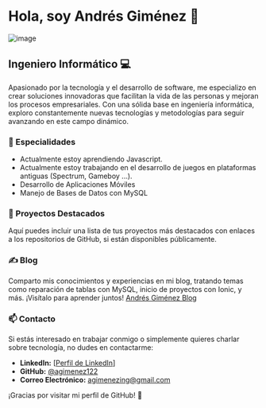 # Hola, soy Andrés Giménez 👋

![image](https://github.com/agimenez122/agimenez122/assets/23209646/371b461e-9d83-4a4b-9239-8158d9c8b9ae)

## Ingeniero Informático 💻

Apasionado por la tecnología y el desarrollo de software, me especializo en crear soluciones innovadoras que facilitan la vida de las personas y mejoran los procesos empresariales. Con una sólida base en ingeniería informática, exploro constantemente nuevas tecnologías y metodologías para seguir avanzando en este campo dinámico.

### 🌟 Especialidades

- Actualmente estoy aprendiendo Javascript.
- Actualmente estoy trabajando en el desarrollo de juegos en plataformas antiguas (Spectrum, Gameboy ...).
- Desarrollo de Aplicaciones Móviles
- Manejo de Bases de Datos con MySQL


### 🚀 Proyectos Destacados

Aquí puedes incluir una lista de tus proyectos más destacados con enlaces a los repositorios de GitHub, si están disponibles públicamente.

### ✍ Blog

Comparto mis conocimientos y experiencias en mi blog, tratando temas como reparación de tablas con MySQL, inicio de proyectos con Ionic, y más. ¡Visítalo para aprender juntos! [Andrés Giménez Blog](https://www.andresgimenez.es/)

### 📫 Contacto

Si estás interesado en trabajar conmigo o simplemente quieres charlar sobre tecnología, no dudes en contactarme:

- **LinkedIn:** [[Perfil de LinkedIn](https://www.linkedin.com/in/andresgimenez)]
- **GitHub:** [@agimenez122](https://github.com/agimenez122)
- **Correo Electrónico:** agimenezing@gmail.com

¡Gracias por visitar mi perfil de GitHub! 🌟

<!--
**agimenez122/agimenez122** is a ✨ _special_ ✨ repository because its `README.md` (this file) appears on your GitHub profile.

Here are some ideas to get you started:

- 🔭 I’m currently working on ...
- 🌱 I’m currently learning ...
- 👯 I’m looking to collaborate on ...
- 🤔 I’m looking for help with ...
- 💬 Ask me about ...
- 📫 How to reach me: ...
- 😄 Pronouns: ...
- ⚡ Fun fact: ...
-->
